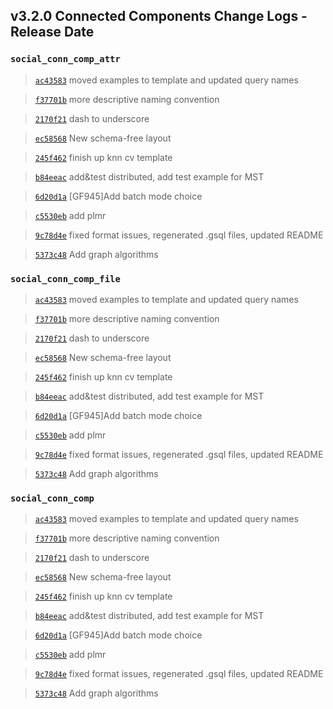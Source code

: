 
## v3.2.0 Connected Components Change Logs - Release Date

### `social_conn_comp_attr`

> [`ac43583`](https://github.com/tigergraph/gsql-graph-algorithms/commit/ac435831c1e0f8a254f52dfa1390d2e3b48f161f) moved examples to template and updated query names

> [`f37701b`](https://github.com/tigergraph/gsql-graph-algorithms/commit/f37701be48f14093bc2e82c078c152124de35fd6) more descriptive naming convention

> [`2170f21`](https://github.com/tigergraph/gsql-graph-algorithms/commit/2170f218a86c28359ebfdeb90e35749ba0794d1f) dash to underscore

> [`ec58568`](https://github.com/tigergraph/gsql-graph-algorithms/commit/ec58568cdd7e608bd7af13d6bce2eaf781c9798f) New schema-free layout

> [`245f462`](https://github.com/tigergraph/gsql-graph-algorithms/commit/245f462df49aceb3afc09d68d65c2a7f81c4da4c) finish up knn cv template

> [`b84eeac`](https://github.com/tigergraph/gsql-graph-algorithms/commit/b84eeac3a079e8765c0b9ac064faac638bcbe5db) add&test distributed, add test example for MST

> [`6d20d1a`](https://github.com/tigergraph/gsql-graph-algorithms/commit/6d20d1a13cf704158e8df56f752a511e697d66ed) [GF945]Add batch mode choice

> [`c5530eb`](https://github.com/tigergraph/gsql-graph-algorithms/commit/c5530eb68c9753a628e969c7168fd9d7ae3ec392) add plmr

> [`9c78d4e`](https://github.com/tigergraph/gsql-graph-algorithms/commit/9c78d4ebb9ede34f286a8887f230d57f6a30568f) fixed format issues, regenerated .gsql files, updated README

> [`5373c48`](https://github.com/tigergraph/gsql-graph-algorithms/commit/5373c482fc2bda5c0d5582e6349559aba18c36be) Add graph algorithms

### `social_conn_comp_file`

> [`ac43583`](https://github.com/tigergraph/gsql-graph-algorithms/commit/ac435831c1e0f8a254f52dfa1390d2e3b48f161f) moved examples to template and updated query names

> [`f37701b`](https://github.com/tigergraph/gsql-graph-algorithms/commit/f37701be48f14093bc2e82c078c152124de35fd6) more descriptive naming convention

> [`2170f21`](https://github.com/tigergraph/gsql-graph-algorithms/commit/2170f218a86c28359ebfdeb90e35749ba0794d1f) dash to underscore

> [`ec58568`](https://github.com/tigergraph/gsql-graph-algorithms/commit/ec58568cdd7e608bd7af13d6bce2eaf781c9798f) New schema-free layout

> [`245f462`](https://github.com/tigergraph/gsql-graph-algorithms/commit/245f462df49aceb3afc09d68d65c2a7f81c4da4c) finish up knn cv template

> [`b84eeac`](https://github.com/tigergraph/gsql-graph-algorithms/commit/b84eeac3a079e8765c0b9ac064faac638bcbe5db) add&test distributed, add test example for MST

> [`6d20d1a`](https://github.com/tigergraph/gsql-graph-algorithms/commit/6d20d1a13cf704158e8df56f752a511e697d66ed) [GF945]Add batch mode choice

> [`c5530eb`](https://github.com/tigergraph/gsql-graph-algorithms/commit/c5530eb68c9753a628e969c7168fd9d7ae3ec392) add plmr

> [`9c78d4e`](https://github.com/tigergraph/gsql-graph-algorithms/commit/9c78d4ebb9ede34f286a8887f230d57f6a30568f) fixed format issues, regenerated .gsql files, updated README

> [`5373c48`](https://github.com/tigergraph/gsql-graph-algorithms/commit/5373c482fc2bda5c0d5582e6349559aba18c36be) Add graph algorithms

### `social_conn_comp`

> [`ac43583`](https://github.com/tigergraph/gsql-graph-algorithms/commit/ac435831c1e0f8a254f52dfa1390d2e3b48f161f) moved examples to template and updated query names

> [`f37701b`](https://github.com/tigergraph/gsql-graph-algorithms/commit/f37701be48f14093bc2e82c078c152124de35fd6) more descriptive naming convention

> [`2170f21`](https://github.com/tigergraph/gsql-graph-algorithms/commit/2170f218a86c28359ebfdeb90e35749ba0794d1f) dash to underscore

> [`ec58568`](https://github.com/tigergraph/gsql-graph-algorithms/commit/ec58568cdd7e608bd7af13d6bce2eaf781c9798f) New schema-free layout

> [`245f462`](https://github.com/tigergraph/gsql-graph-algorithms/commit/245f462df49aceb3afc09d68d65c2a7f81c4da4c) finish up knn cv template

> [`b84eeac`](https://github.com/tigergraph/gsql-graph-algorithms/commit/b84eeac3a079e8765c0b9ac064faac638bcbe5db) add&test distributed, add test example for MST

> [`6d20d1a`](https://github.com/tigergraph/gsql-graph-algorithms/commit/6d20d1a13cf704158e8df56f752a511e697d66ed) [GF945]Add batch mode choice

> [`c5530eb`](https://github.com/tigergraph/gsql-graph-algorithms/commit/c5530eb68c9753a628e969c7168fd9d7ae3ec392) add plmr

> [`9c78d4e`](https://github.com/tigergraph/gsql-graph-algorithms/commit/9c78d4ebb9ede34f286a8887f230d57f6a30568f) fixed format issues, regenerated .gsql files, updated README

> [`5373c48`](https://github.com/tigergraph/gsql-graph-algorithms/commit/5373c482fc2bda5c0d5582e6349559aba18c36be) Add graph algorithms
